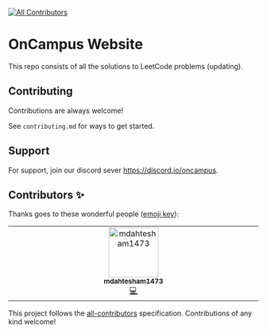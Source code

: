 
<!-- ALL-CONTRIBUTORS-BADGE:START - Do not remove or modify this section -->
[![All Contributors](https://img.shields.io/badge/all_contributors-1-orange.svg?style=flat-square)](#contributors-)
<!-- ALL-CONTRIBUTORS-BADGE:END -->
# OnCampus Website

This repo consists of all the solutions to LeetCode problems (updating).


## Contributing

Contributions are always welcome!

See `contributing.md` for ways to get started.


## Support

For support, join our discord sever https://discord.io/oncampus.


## Contributors ✨

Thanks goes to these wonderful people ([emoji key](https://allcontributors.org/docs/en/emoji-key)):

<!-- ALL-CONTRIBUTORS-LIST:START - Do not remove or modify this section -->
<!-- prettier-ignore-start -->
<!-- markdownlint-disable -->
<table>
  <tbody>
    <tr>
      <td align="center" valign="top" width="14.28%"><a href="https://github.com/mdahtesham1473"><img src="https://avatars.githubusercontent.com/u/78257534?v=4?s=100" width="100px;" alt="mdahtesham1473"/><br /><sub><b>mdahtesham1473</b></sub></a><br /><a href="https://github.com/OnCampus-Community/LeetCode-Solutions/commits?author=mdahtesham1473" title="Code">💻</a></td>
    </tr>
  </tbody>
</table>

<!-- markdownlint-restore -->
<!-- prettier-ignore-end -->

<!-- ALL-CONTRIBUTORS-LIST:END -->

This project follows the [all-contributors](https://github.com/all-contributors/all-contributors) specification. Contributions of any kind welcome!